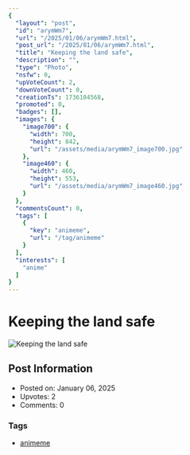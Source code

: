 ```yaml
---
{
  "layout": "post",
  "id": "arymWm7",
  "url": "/2025/01/06/arymWm7.html",
  "post_url": "/2025/01/06/arymWm7.html",
  "title": "‪Keeping the land safe",
  "description": "",
  "type": "Photo",
  "nsfw": 0,
  "upVoteCount": 2,
  "downVoteCount": 0,
  "creationTs": 1736104568,
  "promoted": 0,
  "badges": [],
  "images": {
    "image700": {
      "width": 700,
      "height": 842,
      "url": "/assets/media/arymWm7_image700.jpg"
    },
    "image460": {
      "width": 460,
      "height": 553,
      "url": "/assets/media/arymWm7_image460.jpg"
    }
  },
  "commentsCount": 0,
  "tags": [
    {
      "key": "animeme",
      "url": "/tag/animeme"
    }
  ],
  "interests": [
    "anime"
  ]
}
---
```


# ‪Keeping the land safe

![‪Keeping the land safe](/assets/media/arymWm7_image700.jpg)

## Post Information

- Posted on: January 06, 2025
- Upvotes: 2
- Comments: 0

### Tags

- [animeme](/tag/animeme)
